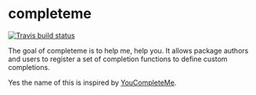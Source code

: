 # completeme
[![Travis build status](https://travis-ci.org/jimhester/completeme.svg?branch=master)](https://travis-ci.org/jimhester/completeme)

The goal of completeme is to help me, help you. It allows package authors and
users to register a set of completion functions to define custom completions.

Yes the name of this is inspired by [YouCompleteMe](https://github.com/Valloric/YouCompleteMe).
